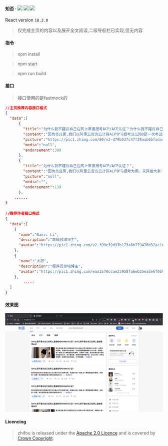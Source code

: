 #### 知否 · ![](https://camo.githubusercontent.com/475b49b04214dfa67c1ec8a2837888ae63003feb7b71fd45be30ff360148ad87/68747470733a2f2f696d672e736869656c64732e696f2f6e706d2f762f72656163742e7376673f7374796c653d666c6174) ![](https://camo.githubusercontent.com/1698104e976c681143eb0841f9675c6f802bb7aa832afc0c7a4e719b1f3cf955/68747470733a2f2f696d672e736869656c64732e696f2f62616467652f6c6963656e73652d417061636865253230322e302d626c75652e737667) ![](https://camo.githubusercontent.com/beb57734b0d3f2576a5d6a59be19772d1dbd0e0a8385fba0fe6af4255eb8fe39/68747470733a2f2f696d672e736869656c64732e696f2f6e706d2f762f6379626572636865662e737667)

React version `18.2.0`

> 仅完成主页的内容以及展开全文阅读,二级导航栏已实现,但无内容

#### 指令

> npm install

> npm start

> npm run build

#### 接口

> 接口使用的是fastmock的

```json
//主页推荐内容接口格式
{
  "data":[
      {
        "title":"为什么我不建议自己在网上直接报考ACP/ACE认证？为什么我不建议自己在网上直接报考ACP",
        "content":"因为贵且累,我们以阿里云官方云计算ACP学习报考且1200是一次考试的费用，如果考试没有通过，补考还需再重新缴费1200为例，来算给大家一笔账.这个费用是固定的费用，全网统一收费，除去官网在极少数时间做活动以外，有少量优惠，其他时间费用都不变。且1200是一次考试的费用，如果考试没有通过，补考还需再重新缴费1200",
        "picture":"https://pic1.zhimg.com/80/v2-d79b537c47f28aab6bfada49316c3162_1440w.jpg?source=1940ef5c",
        "media":"null",
        "endorsement":399
      },
      {
        "title":"为什么我不建议自己在网上直接报考ACP/ACE认证？",
        "content":"因为贵且累,我们以阿里云官方云计算ACP学习报考为例，来算给大家一笔账.这个费用是固定的费用，全网统一收费，除去官网在极少数时间做活动以外，有少量优惠，其他时间费用都不变。且1200是一次考试的费用，如果考试没有通过，补考还需再重新缴费1200",
        "picture":"null",
        "media":"",
        "endorsement":139
      },
    ......
}

//推荐作者接口格式
{
  "data":[
    {
      "name":"Navis Li",
      "description":"数码领域博主",
      "avatar":"https://pic1.zhimg.com/v2-399e39d93b173a6b779476b32ac1d082_l.jpg?source=5a24d060"
    },
    {
      "name":"太郎",
      "description":"程序员领域博主",
      "avatar":"https://pic1.zhimg.com/eaa1578ccae23958fa6eb25ea3e6f0b9_l.jpg?source=5a24d060"
    },
		.....
  ]
}
```

#### 效果图

![](https://raw.githubusercontent.com/caro1xxx/zhihu/c24e426173e5662be4dbd125c6da85bb012e03e9/src/assets/img/%E6%95%88%E6%9E%9C%E5%9B%BE.png)

#### Licencing

> zhifou is released under the [Apache 2.0 Licence](https://www.apache.org/licenses/LICENSE-2.0) and is covered by [Crown Copyright](https://www.nationalarchives.gov.uk/information-management/re-using-public-sector-information/uk-government-licensing-framework/crown-copyright/).
